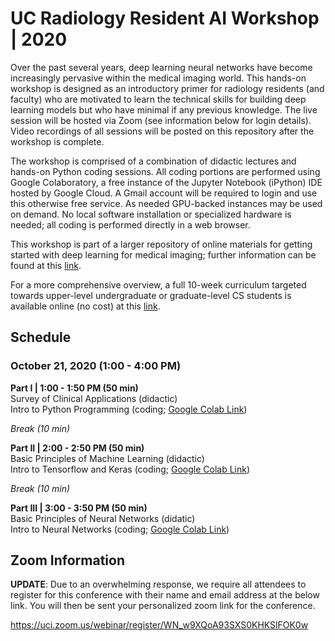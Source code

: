 # UC Radiology Resident AI Workshop | 2020

Over the past several years, deep learning neural networks have become increasingly pervasive within the medical imaging world. This hands-on workshop is designed as an introductory primer for radiology residents (and faculty) who are motivated to learn the technical skills for building deep learning models but who have minimal if any previous knowledge. The live session will be hosted via Zoom (see information below for login details). Video recordings of all sessions will be posted on this repository after the workshop is complete. 

The workshop is comprised of a combination of didactic lectures and hands-on Python coding sessions. All coding portions are performed using Google Colaboratory, a free instance of the Jupyter Notebook (iPython) IDE hosted by Google Cloud. A Gmail account will be required to login and use this otherwise free service. As needed GPU-backed instances may be used on demand. No local software installation or specialized hardware is needed; all coding is performed directly in a web browser. 

This workshop is part of a larger repository of online materials for getting started with deep learning for medical imaging; further information can be found at this [link](../README.md).

For a more comprehensive overview, a full 10-week curriculum targeted towards upper-level undergraduate or graduate-level CS students is available online (no cost) at this [link](../../cs190/README.md).

## Schedule

### October 21, 2020 (1:00 - 4:00 PM)

**Part I | 1:00 - 1:50 PM (50 min)**\
Survey of Clinical Applications (didactic)\
Intro to Python Programming (coding; [Google Colab Link](https://bit.ly/3nFqo25))

*Break (10 min)*

**Part II | 2:00 - 2:50 PM (50 min)**\
Basic Principles of Machine Learning (didactic)\
Intro to Tensorflow and Keras (coding; [Google Colab Link](https://bit.ly/2WYCk46))

*Break (10 min)*

**Part III | 3:00 - 3:50 PM (50 min)**\
Basic Principles of Neural Networks (didatic)\
Intro to Neural Networks (coding; [Google Colab Link](https://bit.ly/3c1vWgP))

## Zoom Information

**UPDATE**: Due to an overwhelming response, we require all attendees to register for this conference with their name and email address at the below link.  You will then be sent your personalized zoom link for the conference.
 
https://uci.zoom.us/webinar/register/WN_w9XQoA93SXS0KHKSlFOK0w
